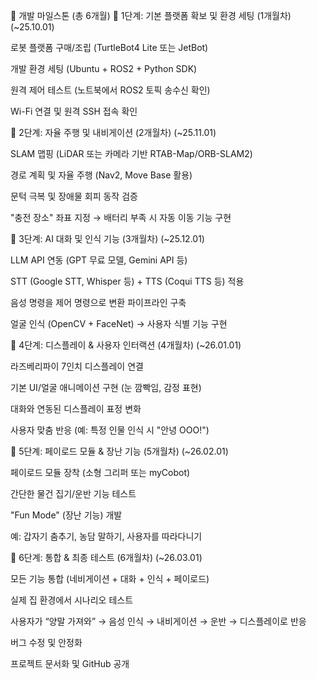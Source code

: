 📌 개발 마일스톤 (총 6개월)
🔹 1단계: 기본 플랫폼 확보 및 환경 세팅 (1개월차) (~25.10.01)

 로봇 플랫폼 구매/조립 (TurtleBot4 Lite 또는 JetBot)

 개발 환경 세팅 (Ubuntu + ROS2 + Python SDK)

 원격 제어 테스트 (노트북에서 ROS2 토픽 송수신 확인)

 Wi-Fi 연결 및 원격 SSH 접속 확인

🔹 2단계: 자율 주행 및 내비게이션 (2개월차) (~25.11.01)

 SLAM 맵핑 (LiDAR 또는 카메라 기반 RTAB-Map/ORB-SLAM2)

 경로 계획 및 자율 주행 (Nav2, Move Base 활용)

 문턱 극복 및 장애물 회피 동작 검증

 "충전 장소" 좌표 지정 → 배터리 부족 시 자동 이동 기능 구현

🔹 3단계: AI 대화 및 인식 기능 (3개월차) (~25.12.01)

 LLM API 연동 (GPT 무료 모델, Gemini API 등)

 STT (Google STT, Whisper 등) + TTS (Coqui TTS 등) 적용

 음성 명령을 제어 명령으로 변환 파이프라인 구축

 얼굴 인식 (OpenCV + FaceNet) → 사용자 식별 기능 구현

🔹 4단계: 디스플레이 & 사용자 인터랙션 (4개월차) (~26.01.01)

 라즈베리파이 7인치 디스플레이 연결

 기본 UI/얼굴 애니메이션 구현 (눈 깜빡임, 감정 표현)

 대화와 연동된 디스플레이 표정 변화

 사용자 맞춤 반응 (예: 특정 인물 인식 시 "안녕 OOO!")

🔹 5단계: 페이로드 모듈 & 장난 기능 (5개월차) (~26.02.01)

 페이로드 모듈 장착 (소형 그리퍼 또는 myCobot)

 간단한 물건 집기/운반 기능 테스트

 "Fun Mode" (장난 기능) 개발

예: 갑자기 춤추기, 농담 말하기, 사용자를 따라다니기

🔹 6단계: 통합 & 최종 테스트 (6개월차) (~26.03.01)

 모든 기능 통합 (네비게이션 + 대화 + 인식 + 페이로드)

 실제 집 환경에서 시나리오 테스트

사용자가 “양말 가져와” → 음성 인식 → 내비게이션 → 운반 → 디스플레이로 반응

 버그 수정 및 안정화

 프로젝트 문서화 및 GitHub 공개
